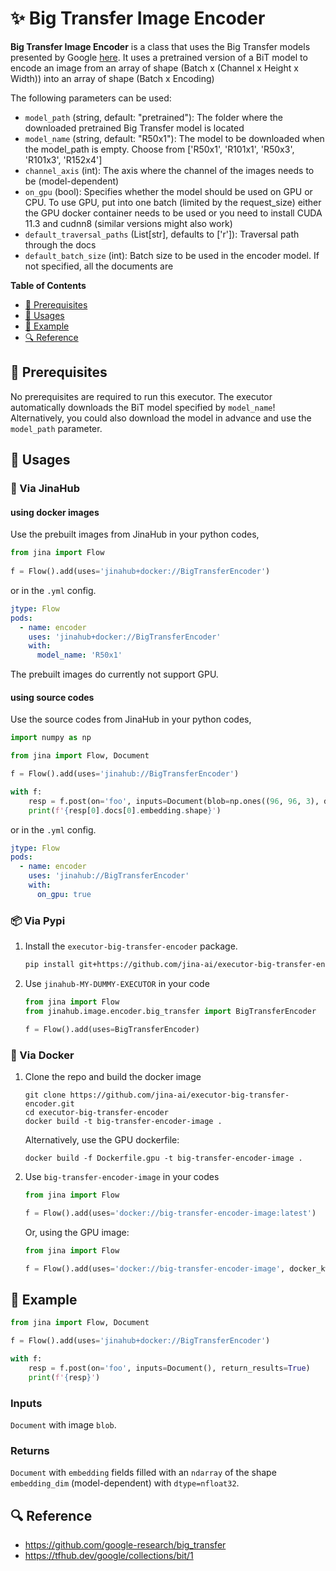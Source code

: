 # ✨ Big Transfer Image Encoder

**Big Transfer Image Encoder** is a class that uses the Big Transfer models presented by Google [here]((https://github.com/google-research/big_transfer)).
It uses a pretrained version of a BiT model to encode an image from an array of shape 
(Batch x (Channel x Height x Width)) into an array of shape (Batch x Encoding) 

The following parameters can be used:

- `model_path` (string, default: "pretrained"): The folder where the downloaded pretrained Big Transfer model is located
- `model_name` (string, default: "R50x1"): The model to be downloaded when the model_path is empty. Choose from ['R50x1', 'R101x1', 'R50x3', 'R101x3', 'R152x4']
- `channel_axis` (int): The axis where the channel of the images needs to be (model-dependent)
- `on_gpu` (bool): Specifies whether the model should be used on GPU or CPU. To use GPU,
  put into one batch (limited by the request_size)
  either the GPU docker container needs to be used or you need to install CUDA 11.3 and cudnn8 (similar versions might also work)
- `default_traversal_paths` (List[str], defaults to ['r']): Traversal path through the docs
- `default_batch_size` (int): Batch size to be used in the encoder model. If not specified, all the documents are
 

<!-- START doctoc generated TOC please keep comment here to allow auto update -->
<!-- DON'T EDIT THIS SECTION, INSTEAD RE-RUN doctoc TO UPDATE -->
**Table of Contents**

- [🌱 Prerequisites](#-prerequisites)
- [🚀 Usages](#-usages)
- [🎉️ Example](#%EF%B8%8F-example)
- [🔍️ Reference](#%EF%B8%8F-reference)

<!-- END doctoc generated TOC please keep comment here to allow auto update -->

## 🌱 Prerequisites

No prerequisites are required to run this executor. The executor automatically
downloads the BiT model specified by `model_name`! Alternatively, you could also 
download the model in advance and use the `model_path` parameter.

## 🚀 Usages

### 🚚 Via JinaHub

#### using docker images
Use the prebuilt images from JinaHub in your python codes, 

```python
from jina import Flow
	
f = Flow().add(uses='jinahub+docker://BigTransferEncoder')
```

or in the `.yml` config.
	
```yaml
jtype: Flow
pods:
  - name: encoder
    uses: 'jinahub+docker://BigTransferEncoder'
    with: 
      model_name: 'R50x1'
```
The prebuilt images do currently not support GPU.  

#### using source codes
Use the source codes from JinaHub in your python codes,

```python
import numpy as np

from jina import Flow, Document

f = Flow().add(uses='jinahub://BigTransferEncoder')

with f:
    resp = f.post(on='foo', inputs=Document(blob=np.ones((96, 96, 3), dtype=np.float32)), return_results=True)
    print(f'{resp[0].docs[0].embedding.shape}')
```

or in the `.yml` config.

```yaml
jtype: Flow
pods:
  - name: encoder
    uses: 'jinahub://BigTransferEncoder'
    with:
      on_gpu: true
```


### 📦️ Via Pypi

1. Install the `executor-big-transfer-encoder` package.

	```bash
	pip install git+https://github.com/jina-ai/executor-big-transfer-encoder.git
	```

1. Use `jinahub-MY-DUMMY-EXECUTOR` in your code

	```python
	from jina import Flow
	from jinahub.image.encoder.big_transfer import BigTransferEncoder
	
	f = Flow().add(uses=BigTransferEncoder)
	```


### 🐳 Via Docker

1. Clone the repo and build the docker image

	```shell
	git clone https://github.com/jina-ai/executor-big-transfer-encoder.git
	cd executor-big-transfer-encoder
	docker build -t big-transfer-encoder-image .
	```
    Alternatively, use the GPU dockerfile:
    ```shell  
	docker build -f Dockerfile.gpu -t big-transfer-encoder-image .
    ```

1. Use `big-transfer-encoder-image` in your codes

	```python
	from jina import Flow
	
	f = Flow().add(uses='docker://big-transfer-encoder-image:latest')
    ```
    Or, using the GPU image: 
    ```python
    from jina import Flow
    
    f = Flow().add(uses='docker://big-transfer-encoder-image', docker_kwargs={'runtime': 'nvidia'})
	```
	

## 🎉️ Example 


```python
from jina import Flow, Document

f = Flow().add(uses='jinahub+docker://BigTransferEncoder')

with f:
    resp = f.post(on='foo', inputs=Document(), return_results=True)
	print(f'{resp}')
```

### Inputs 

`Document` with image `blob`.

### Returns

`Document` with `embedding` fields filled with an `ndarray` of the shape `embedding_dim` (model-dependent) with `dtype=nfloat32`.


## 🔍️ Reference
- https://github.com/google-research/big_transfer
- https://tfhub.dev/google/collections/bit/1